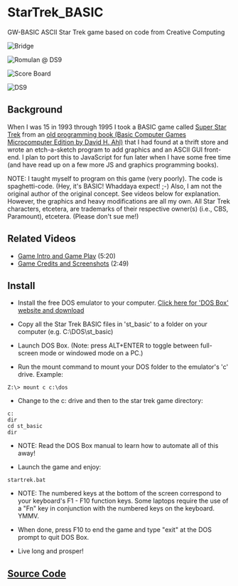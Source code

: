 # StarTrek_BASIC
GW-BASIC ASCII Star Trek game based on code from Creative Computing

![Bridge](./StarTrek_BASIC_bridge.gif)

![Romulan @ DS9](./StarTrek_BASIC_romulan_DS9.gif)

![Score Board](./StarTrek_BASIC_scoreboard.gif)

![DS9](./ds9.png)

## Background
When I was 15 in 1993 through 1995 I took a BASIC game called [Super Star Trek](https://archive.org/details/basic-computer-games-microcomputer-edition_202207/page/157/mode/2up) from an [old programming book (Basic Computer Games Microcomputer Edition by David H. Ahl)](https://archive.org/details/basic-computer-games-microcomputer-edition_202207) that I had found at a thrift store and wrote an etch-a-sketch program to add graphics and an ASCII GUI front-end. I plan to port this to JavaScript for fun later when I have some free time (and have read up on a few more JS and graphics programming books).

NOTE: I taught myself to program on this game (very poorly). The code is spaghetti-code. (Hey, it's BASIC! Whaddaya expect! ;-) Also, I am not the original author of the original concept. See videos below for explanation. However, the graphics and heavy modifications are all my own. All Star Trek characters, etcetera, are trademarks of their respective owner(s) (i.e., CBS, Paramount), etcetera. (Please don't sue me!)

## Related Videos
* [Game Intro and Game Play](https://www.youtube.com/watch?v=ylMEzmm_QPY) (5:20)
* [Game Credits and Screenshots](https://www.youtube.com/watch?v=MVHS624f544) (2:49)

## Install
* Install the free DOS emulator to your computer. 
[Click here for 'DOS Box' website and download](http://www.dosbox.com/)

* Copy all the Star Trek BASIC files in 'st_basic' to a folder on your computer (e.g. C:\DOS\st_basic)

* Launch DOS Box. (Note: press ALT+ENTER to toggle between full-screen mode or windowed mode on a PC.)

* Run the mount command to mount your DOS folder to the emulator's 'c' drive. Example:
```
Z:\> mount c c:\dos
```

* Change to the c: drive and then to the star trek game directory:
```
c:
dir
cd st_basic
dir
```

* NOTE: Read the DOS Box manual to learn how to automate all of this away!

* Launch the game and enjoy:
```
startrek.bat
```

* NOTE: The numbered keys at the bottom of the screen correspond to your keyboard's F1 - F10 function keys. Some laptops require the use of a "Fn" key in conjunction with the numbered keys on the keyboard. YMMV.

* When done, press F10 to end the game and type "exit" at the DOS prompt to quit DOS Box. 

* Live long and prosper!


## [Source Code](https://github.com/jacklh9/StarTrek_BASIC/tree/master/source)
